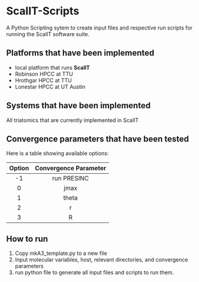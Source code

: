 # ScalIT-Scripts
A Python Scripting sytem to create input files and respective run scripts for running the ScalIT software suite.

## Platforms that have been implemented

  - local platform that runs **ScalIT**
  - Robinson HPCC at TTU
  - Hrothgar HPCC at TTU
  - Lonestar HPCC at UT Austin

## Systems that have been implemented

All triatomics that are currently implemented in ScalIT

## Convergence parameters that have been tested

Here is a table showing available options:

|  Option | Convergence Parameter  |
|:-------:|:----------------------:|
|  -1     | run PRESINC            |
|  0      | jmax                   |
|  1      | theta                  |
|  2      | r                      |
|  3      | R                      |

## How to run

  1. Copy mkA3_template.py to a new file
  2. Input molecular variables, host, relevant directories, and convergence parameters
  3. run python file to generate all input files and scripts to run them.